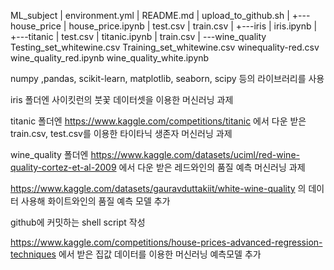 ML_subject
|   environment.yml
|   README.md
|   upload_to_github.sh
|
+---house_price
|       house_price.ipynb
|       test.csv
|       train.csv
|
+---iris
|       iris.ipynb
|
+---titanic
|       test.csv
|       titanic.ipynb
|       train.csv
|
\---wine_quality
        Testing_set_whitewine.csv
        Training_set_whitewine.csv
        winequality-red.csv
        wine_quality_red.ipynb
        wine_quality_white.ipynb

numpy ,pandas, scikit-learn, matplotlib, seaborn, scipy 등의 라이브러리를 사용

iris 폴더엔 사이킷런의 붓꽃 데이터셋을 이용한 머신러닝 과제

titanic 폴더엔 https://www.kaggle.com/competitions/titanic 에서 다운 받은 train.csv, test.csv를 이용한 타이타닉 생존자 머신러닝 과제

wine_quality 폴더엔 https://www.kaggle.com/datasets/uciml/red-wine-quality-cortez-et-al-2009 에서 다운 받은 레드와인의 품질 예측 머신러닝 과제

https://www.kaggle.com/datasets/gauravduttakiit/white-wine-quality 의 데이터 사용해 화이트와인의 품질 예측 모델 추가

github에 커밋하는 shell script 작성


https://www.kaggle.com/competitions/house-prices-advanced-regression-techniques 에서 받은 집값 데이터를 이용한 머신러닝 예측모델 추가